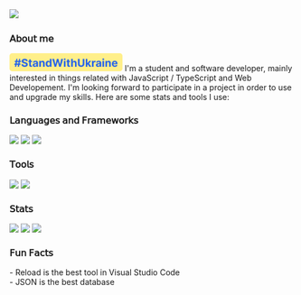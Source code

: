 <img src="https://user-images.githubusercontent.com/80278171/172330508-7c32c498-698b-42ac-81d1-1269ed66c275.png">
<h3>𝖠𝖻𝗈𝗎𝗍 𝗆𝖾</h3>
<img src="https://raw.githubusercontent.com/vshymanskyy/StandWithUkraine/main/badges/StandWithUkraine.svg" width="200">
I'm a student and software developer, mainly interested in things related with JavaScript / TypeScript and Web Developement. 
I'm looking forward to participate in a project in order to use and upgrade my skills.
Here are some stats and tools I use:
<h3>𝖫𝖺𝗇𝗀𝗎𝖺𝗀𝖾𝗌 𝖺𝗇𝖽 𝖥𝗋𝖺𝗆𝖾𝗐𝗈𝗋𝗄𝗌</h3>
<p>
  <img src="https://user-images.githubusercontent.com/80278171/172348506-46d77edb-5702-4e8c-bfa4-20e627bad3d0.png" width="50">
  <img src="https://user-images.githubusercontent.com/80278171/172348761-f2dfa752-d172-4505-8148-d0358324517c.png" width="50">
  <img src="https://user-images.githubusercontent.com/80278171/172348935-9131b578-04b8-496e-a6d7-e99ef2d4677e.svg" width="50">
</p>
<h3>𝖳𝗈𝗈𝗅𝗌</h3>
<p>
  <img src="https://user-images.githubusercontent.com/80278171/172349447-93606414-bcd6-4a80-8e62-07b93e30e2a3.png" width="50">
  <img src="https://user-images.githubusercontent.com/80278171/172356513-fb57a088-61b6-43c9-bf3b-f387cf7f0fa7.png" height="50">
</p>
<h3>𝖲𝗍𝖺𝗍𝗌</h3>
<img src="https://github-readme-stats.vercel.app/api?username=PixelPage-YT&count_private=true&show_owner=true&show_icons=true&bg_color=17224B&title_color=ffffff&text_color=ffffff&icon_color=8FD6E1&hide_border=true&locale=de">
<img src="https://github-readme-streak-stats.herokuapp.com/?user=PixelPage-YT&hide_border=true&background=17224B&currStreakLabel=FFFFFF&sideLabels=FFFFFF&currStreakNum=FFFFFF&dates=FFFFFF&sideNums=FFFFFF&fire=8FD6E1&ring=8FD6E1&stroke=FFFFFFFF&locale=de">
<img src="https://github-readme-stats.vercel.app/api/top-langs/?username=PixelPage-YT&layout=default&card_width=445&bg_color=17224B&title_color=ffffff&text_color=ffffff&icon_color=8FD6E1&hide_border=true&exclude_repo=SwordFish,DungeonCraft&count_private&locale=de">
<h3>𝖥𝗎𝗇 𝖥𝖺𝖼𝗍𝗌</h3>
- Reload is the best tool in Visual Studio Code<br>
- JSON is the best database

